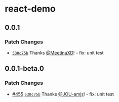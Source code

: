 # react-demo

## 0.0.1

### Patch Changes

- [`530c75b`](https://github.com/alovajs/alova/commit/530c75bc6ffd907518a24bcd70f1880c21b5a521) Thanks [@MeetinaXD](https://github.com/MeetinaXD)! - fix: unit test

## 0.0.1-beta.0

### Patch Changes

- [#455](https://github.com/alovajs/alova/pull/455) [`530c75b`](https://github.com/alovajs/alova/commit/530c75bc6ffd907518a24bcd70f1880c21b5a521) Thanks [@JOU-amjs](https://github.com/JOU-amjs)! - fix: unit test

